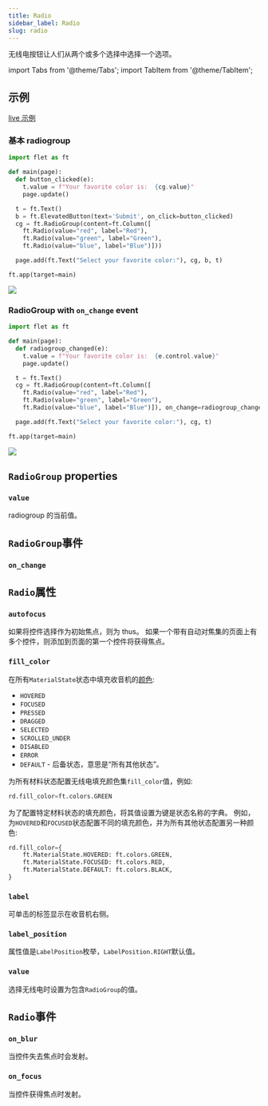 ```yaml
---
title: Radio
sidebar_label: Radio
slug: radio
---
```


无线电按钮让人们从两个或多个选择中选择一个选项。

import Tabs from '@theme/Tabs';
import TabItem from '@theme/TabItem';

## 示例

[live 示例](https://flet-controls-gallery.fly.dev/input/radio)

### 基本 radiogroup

<Tabs groupId="language">
  <TabItem value="python" label="Python" default>

```python
import flet as ft

def main(page):
  def button_clicked(e):
    t.value = f"Your favorite color is:  {cg.value}"
    page.update()

  t = ft.Text()
  b = ft.ElevatedButton(text='Submit', on_click=button_clicked)
  cg = ft.RadioGroup(content=ft.Column([
    ft.Radio(value="red", label="Red"),
    ft.Radio(value="green", label="Green"),
    ft.Radio(value="blue", label="Blue")]))

  page.add(ft.Text("Select your favorite color:"), cg, b, t)

ft.app(target=main)
```

  </TabItem>
</Tabs>

<img src="/website/img/docs/controls/radio/basic-radio.gif" className="screenshot-30"/>

### RadioGroup with `on_change` event

<Tabs groupId="language">
  <TabItem value="python" label="Python" default>

```python
import flet as ft

def main(page):
  def radiogroup_changed(e):
    t.value = f"Your favorite color is:  {e.control.value}"
    page.update()

  t = ft.Text()
  cg = ft.RadioGroup(content=ft.Column([
    ft.Radio(value="red", label="Red"),
    ft.Radio(value="green", label="Green"),
    ft.Radio(value="blue", label="Blue")]), on_change=radiogroup_changed)

  page.add(ft.Text("Select your favorite color:"), cg, t)

ft.app(target=main)
```

  </TabItem>
</Tabs>

<img src="/website/img/docs/controls/radio/radio-with-change-event.gif" className="screenshot-30"/>

## `RadioGroup` properties

### `value`

radiogroup 的当前值。

## `RadioGroup`事件

### `on_change`

## `Radio`属性

### `autofocus`

如果将控件选择作为初始焦点，则为 thus。 如果一个带有自动对焦集的页面上有多个控件，则添加到页面的第一个控件将获得焦点。

### `fill_color`

在所有`MaterialState`状态中填充收音机的[颜色](/docs/guides/python/colors):

- `HOVERED`
- `FOCUSED`
- `PRESSED`
- `DRAGGED`
- `SELECTED`
- `SCROLLED_UNDER`
- `DISABLED`
- `ERROR`
- `DEFAULT` - 后备状态，意思是“所有其他状态”。

为所有材料状态配置无线电填充颜色集`fill_color`值，例如:

```python
rd.fill_color=ft.colors.GREEN
```

为了配置特定材料状态的填充颜色，将其值设置为键是状态名称的字典。 例如，为`HOVERED`和`FOCUSED`状态配置不同的填充颜色，并为所有其他状态配置另一种颜色:

```python
rd.fill_color={
    ft.MaterialState.HOVERED: ft.colors.GREEN,
    ft.MaterialState.FOCUSED: ft.colors.RED,
    ft.MaterialState.DEFAULT: ft.colors.BLACK,
}
```

### `label`

可单击的标签显示在收音机右侧。

### `label_position`

属性值是`LabelPosition`枚举，`LabelPosition.RIGHT`默认值。

### `value`

选择无线电时设置为包含`RadioGroup`的值。

## `Radio`事件

### `on_blur`

当控件失去焦点时会发射。

### `on_focus`

当控件获得焦点时发射。
